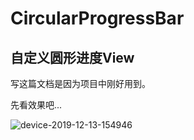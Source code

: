 # CircularProgressBar
## 自定义圆形进度View

写这篇文档是因为项目中刚好用到。

先看效果吧...

![device-2019-12-13-154946](/Users/qiaosen/Downloads/device-2019-12-13-154946.gif)

